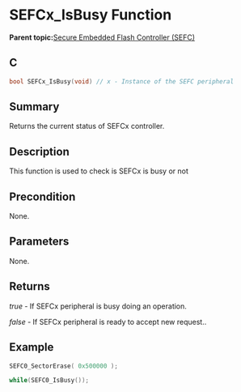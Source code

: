 # SEFCx\_IsBusy Function

**Parent topic:**[Secure Embedded Flash Controller \(SEFC\)](GUID-E586E73A-F607-48C1-A0B8-EC4E231FB77A.md)

## C

```c
bool SEFCx_IsBusy(void) // x - Instance of the SEFC peripheral
```

## Summary

Returns the current status of SEFCx controller.

## Description

This function is used to check is SEFCx is busy or not

## Precondition

None.

## Parameters

None.

## Returns

*true* - If SEFCx peripheral is busy doing an operation.

*false* - If SEFCx peripheral is ready to accept new request..

## Example

```c
SEFC0_SectorErase( 0x500000 );

while(SEFC0_IsBusy());
```

